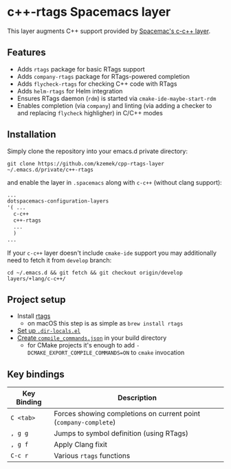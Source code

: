 # c++-rtags Spacemacs layer

This layer augments C++ support provided by [Spacemac's c-c++ layer](https://github.com/syl20bnr/spacemacs/tree/develop/layers/%2Blang/c-c%2B%2B).

## Features

* Adds `rtags` package for basic RTags support
* Adds `company-rtags` package for RTags-powered completion
* Adds `flycheck-rtags` for checking C++ code with RTags
* Adds `helm-rtags` for Helm integration
* Ensures RTags daemon (`rdm`) is started via `cmake-ide-maybe-start-rdm`
* Enables completion (via `company`) and linting (via adding a checker to and replacing `flycheck` highligher) in C/C++ modes

## Installation

Simply clone the repository into your emacs.d private directory:

```shell
git clone https://github.com/kzemek/cpp-rtags-layer ~/.emacs.d/private/c++-rtags
```

and enable the layer in `.spacemacs` along with `c-c++` (without clang support):

```lisp
...
dotspacemacs-configuration-layers
'( ...
  c-c++
  c++-rtags
  ...
  )
...
```

If your `c-c++` layer doesn't include `cmake-ide` support you may additionally need to fetch it from `develop` branch:
```shell
cd ~/.emacs.d && git fetch && git checkout origin/develop layers/+lang/c-c++/
```

## Project setup

* Install [rtags](https://github.com/Andersbakken/rtags)
  * on macOS this step is as simple as `brew install rtags`
* [Set up `.dir-locals.el`](https://github.com/syl20bnr/spacemacs/tree/develop/layers/%2Blang/c-c%2B%2B#cmake-configuratio)
* [Create `compile_commands.json`](https://github.com/Andersbakken/rtags#setup) in your build directory
  * for CMake projects it's enough to add `-DCMAKE_EXPORT_COMPILE_COMMANDS=ON` to `cmake` invocation

## Key bindings

| Key Binding | Description    |
|-------------|----------------|
| `C <tab>`   | Forces showing completions on current point (`company-complete`) |
| `, g g`     | Jumps to symbol definition (using RTags) |
| `, g f`     | Apply Clang fixit |
| `C-c r`     | Various `rtags` functions |
